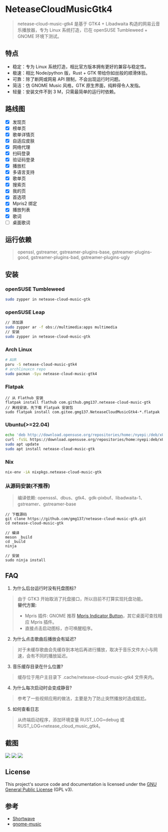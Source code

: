 # NeteaseCloudMusicGtk4
> netease-cloud-music-gtk4 是基于 GTK4 + Libadwaita 构造的网易云音乐播放器，专为 Linux 系统打造，已在 openSUSE Tumbleweed + GNOME 环境下测试。

## 特点
- 稳定：专为 Linux 系统打造，相比官方版本拥有更好的兼容与稳定性。
- 极速：相比 Node/python 版，Rust + GTK 带给你如丝般的顺滑体验。
- 可靠：除了断网或网易 API 限制，不会出现运行时问题。
- 简洁：仿 GNOME Music 风格，GTK 原生界面，纯粹得令人发指。
- 轻量：安装文件不到 3 M，只需最简单的运行时依赖。

## 路线图
- [x] 发现页
- [x] 榜单页
- [x] 歌单详情页
- [x] 自适应皮肤
- [x] 网络代理
- [x] 扫码登录
- [x] 验证码登录
- [x] 播放栏
- [x] 多语言支持
- [x] 歌单页
- [x] 搜索页
- [x] 我的页
- [x] 首选项
- [x] Mpris2 绑定
- [x] 播放列表
- [x] 歌词
- [ ] 桌面歌词

## 运行依赖
> openssl, gstreamer, gstreamer-plugins-base, gstreamer-plugins-good, gstreamer-plugins-bad, gstreamer-plugins-ugly

## 安装
### openSUSE Tumbleweed
```bash
sudo zypper in netease-cloud-music-gtk
```
### openSUSE Leap
```bash
// 添加源
sudo zypper ar -f obs://multimedia:apps multimedia
// 安装
sudo zypper in netease-cloud-music-gtk
```

### Arch Linux
```bash
# AUR
paru -S netease-cloud-music-gtk4
# archlinuxcn repo
sudo pacman -Syu netease-cloud-music-gtk4
```

### Flatpak
```
// 从 Flathub 安装
flatpak install flathub com.github.gmg137.netease-cloud-music-gtk
// 离线安装，先下载 Flatpak 安装包
sudo flatpak install com.gitee.gmg137.NeteaseCloudMusicGtk4-*.flatpak
```

### Ubuntu(>=22.04)
```bash
echo 'deb http://download.opensuse.org/repositories/home:/nyepi:/deb/xUbuntu_22.04/ /' | sudo tee /etc/apt/sources.list.d/home:nyepi:deb.list
curl -fsSL https://download.opensuse.org/repositories/home:nyepi:deb/xUbuntu_22.04/Release.key | gpg --dearmor | sudo tee /etc/apt/trusted.gpg.d/home_nyepi_deb.gpg > /dev/null
sudo apt update
sudo apt install netease-cloud-music-gtk
```

### Nix
```bash
nix-env -iA nixpkgs.netease-cloud-music-gtk
```

### 从源码安装(不推荐)
> 编译依赖: opensssl、dbus、gtk4、gdk-pixbuf、libadwaita-1、gstreamer、gstreamer-base
```
// 下载源码
git clone https://github.com/gmg137/netease-cloud-music-gtk.git
cd netease-cloud-music-gtk

// 编译
meson _build
cd _build
ninja

// 安装
sudo ninja install
```

## FAQ
1. 为什么后台运行时没有托盘图标?
> 由于 GTK3 开始取消了托盘接口，所以目前不打算实现托盘功能。<br>
> **替代方案:**
> - Mpris 插件: GNOME 推荐 [Mpris Indicator Button](https://extensions.gnome.org/extension/1379/mpris-indicator-button/)，其它桌面可查找相应 Mpris 插件。
> - 直接点击启动图标，亦可唤醒程序。
2. 为什么点击歌曲后播放会有延迟?
> 对于未缓存歌曲会先缓存到本地后再进行播放，取决于音乐文件大小与网速，会有不同的播放延迟。
3. 音乐缓存目录在什么位置?
> 缓存位于用户主目录下 .cache/netease-cloud-music-gtk4 文件夹内。
4. 为什么每次启动时会变成静音?
> 参考了一些视频应用的做法，主要是为了防止突然播放时造成尴尬。
5. 如何查看日志
> 从终端启动程序，添加环境变量 RUST_LOG=debug 或 RUST_LOG=netease_cloud_music_gtk4。

## 截图
![](./screenshots/discover.png)
![](./screenshots/discover-dark.png)
![](./screenshots/toplist.png)


## License
This project's source code and documentation is licensed under the  [GNU General Public License](COPYING) (GPL v3).

## 参考
- [Shortwave](https://gitlab.gnome.org/World/Shortwave)
- [gnome-music](https://gitlab.gnome.org/GNOME/gnome-music)
